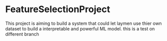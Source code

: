 # FeatureSelectionProject
This project is aiming to build a system that could let laymen use thier own dataset to build a interpretable and powerful ML model.
this is a test on different branch